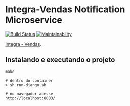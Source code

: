 # Integra-Vendas Notification Microservice

[![Build Status](https://travis-ci.org/integra-vendas/Notification-Microservice.svg?branch=master)](https://travis-ci.org/integra-vendas/Notification-Microservice)
[![Maintainability](https://api.codeclimate.com/v1/badges/1b3d0209f16da132bafa/maintainability)](https://codeclimate.com/github/integra-vendas/Notification-Microservice/maintainability)

[Integra - Vendas](https://github.com/fga-eps-mds/2018.2-Integra-Vendas).

## Instalando e executando o projeto
```shell
make

# dentro do container
> sh run-django.sh

# no navegador acesse
http://localhost:8003/
```
